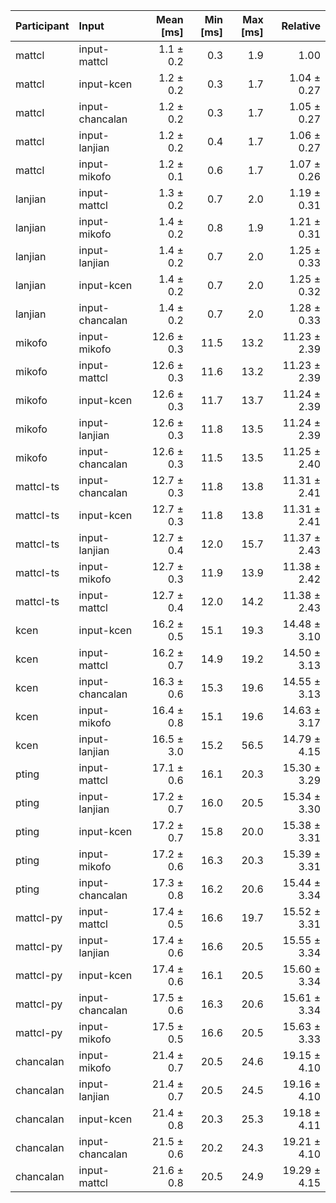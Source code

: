 | Participant | Input | Mean [ms] | Min [ms] | Max [ms] | Relative |
|:---|:---|---:|---:|---:|---:|
| mattcl | input-mattcl | 1.1 ± 0.2 | 0.3 | 1.9 | 1.00 |
| mattcl | input-kcen | 1.2 ± 0.2 | 0.3 | 1.7 | 1.04 ± 0.27 |
| mattcl | input-chancalan | 1.2 ± 0.2 | 0.3 | 1.7 | 1.05 ± 0.27 |
| mattcl | input-lanjian | 1.2 ± 0.2 | 0.4 | 1.7 | 1.06 ± 0.27 |
| mattcl | input-mikofo | 1.2 ± 0.1 | 0.6 | 1.7 | 1.07 ± 0.26 |
| lanjian | input-mattcl | 1.3 ± 0.2 | 0.7 | 2.0 | 1.19 ± 0.31 |
| lanjian | input-mikofo | 1.4 ± 0.2 | 0.8 | 1.9 | 1.21 ± 0.31 |
| lanjian | input-lanjian | 1.4 ± 0.2 | 0.7 | 2.0 | 1.25 ± 0.33 |
| lanjian | input-kcen | 1.4 ± 0.2 | 0.7 | 2.0 | 1.25 ± 0.32 |
| lanjian | input-chancalan | 1.4 ± 0.2 | 0.7 | 2.0 | 1.28 ± 0.33 |
| mikofo | input-mikofo | 12.6 ± 0.3 | 11.5 | 13.2 | 11.23 ± 2.39 |
| mikofo | input-mattcl | 12.6 ± 0.3 | 11.6 | 13.2 | 11.23 ± 2.39 |
| mikofo | input-kcen | 12.6 ± 0.3 | 11.7 | 13.7 | 11.24 ± 2.39 |
| mikofo | input-lanjian | 12.6 ± 0.3 | 11.8 | 13.5 | 11.24 ± 2.39 |
| mikofo | input-chancalan | 12.6 ± 0.3 | 11.5 | 13.5 | 11.25 ± 2.40 |
| mattcl-ts | input-chancalan | 12.7 ± 0.3 | 11.8 | 13.8 | 11.31 ± 2.41 |
| mattcl-ts | input-kcen | 12.7 ± 0.3 | 11.8 | 13.8 | 11.31 ± 2.41 |
| mattcl-ts | input-lanjian | 12.7 ± 0.4 | 12.0 | 15.7 | 11.37 ± 2.43 |
| mattcl-ts | input-mikofo | 12.7 ± 0.3 | 11.9 | 13.9 | 11.38 ± 2.42 |
| mattcl-ts | input-mattcl | 12.7 ± 0.4 | 12.0 | 14.2 | 11.38 ± 2.43 |
| kcen | input-kcen | 16.2 ± 0.5 | 15.1 | 19.3 | 14.48 ± 3.10 |
| kcen | input-mattcl | 16.2 ± 0.7 | 14.9 | 19.2 | 14.50 ± 3.13 |
| kcen | input-chancalan | 16.3 ± 0.6 | 15.3 | 19.6 | 14.55 ± 3.13 |
| kcen | input-mikofo | 16.4 ± 0.8 | 15.1 | 19.6 | 14.63 ± 3.17 |
| kcen | input-lanjian | 16.5 ± 3.0 | 15.2 | 56.5 | 14.79 ± 4.15 |
| pting | input-mattcl | 17.1 ± 0.6 | 16.1 | 20.3 | 15.30 ± 3.29 |
| pting | input-lanjian | 17.2 ± 0.7 | 16.0 | 20.5 | 15.34 ± 3.30 |
| pting | input-kcen | 17.2 ± 0.7 | 15.8 | 20.0 | 15.38 ± 3.31 |
| pting | input-mikofo | 17.2 ± 0.6 | 16.3 | 20.3 | 15.39 ± 3.31 |
| pting | input-chancalan | 17.3 ± 0.8 | 16.2 | 20.6 | 15.44 ± 3.34 |
| mattcl-py | input-mattcl | 17.4 ± 0.5 | 16.6 | 19.7 | 15.52 ± 3.31 |
| mattcl-py | input-lanjian | 17.4 ± 0.6 | 16.6 | 20.5 | 15.55 ± 3.34 |
| mattcl-py | input-kcen | 17.4 ± 0.6 | 16.1 | 20.5 | 15.60 ± 3.34 |
| mattcl-py | input-chancalan | 17.5 ± 0.6 | 16.3 | 20.6 | 15.61 ± 3.34 |
| mattcl-py | input-mikofo | 17.5 ± 0.5 | 16.6 | 20.5 | 15.63 ± 3.33 |
| chancalan | input-mikofo | 21.4 ± 0.7 | 20.5 | 24.6 | 19.15 ± 4.10 |
| chancalan | input-lanjian | 21.4 ± 0.7 | 20.5 | 24.5 | 19.16 ± 4.10 |
| chancalan | input-kcen | 21.4 ± 0.8 | 20.3 | 25.3 | 19.18 ± 4.11 |
| chancalan | input-chancalan | 21.5 ± 0.6 | 20.2 | 24.3 | 19.21 ± 4.10 |
| chancalan | input-mattcl | 21.6 ± 0.8 | 20.5 | 24.9 | 19.29 ± 4.15 |
